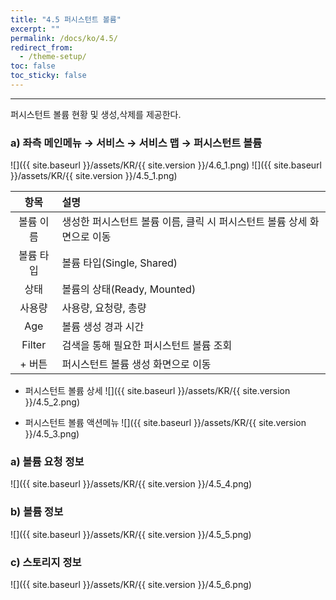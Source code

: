 ```yaml
---
title: "4.5 퍼시스턴트 볼륨"
excerpt: ""
permalink: /docs/ko/4.5/
redirect_from:
  - /theme-setup/
toc: false
toc_sticky: false
---
```


---
퍼시스턴트 볼륨 현황 및 생성,삭제를 제공한다.

### a\) 좌측 메인메뉴 → 서비스 → 서비스 맵 → 퍼시스턴트 볼륨
![]({{ site.baseurl }}/assets/KR/{{ site.version }}/4.6_1.png)
![]({{ site.baseurl }}/assets/KR/{{ site.version }}/4.5_1.png)

| **항목** | **설명**                                    |
| :----: | :---------------------------------------- |
| 볼륨 이름  | 생성한 퍼시스턴트 볼륨 이름, 클릭 시 퍼시스턴트 볼륨 상세 화면으로 이동 |
| 볼륨 타입  | 볼륨 타입(Single, Shared)                     |
|   상태   | 볼륨의 상태(Ready, Mounted)                    |
|  사용량   | 사용량, 요청량, 총량                              |
|  Age   | 볼륨 생성 경과 시간                               |
| Filter | 검색을 통해 필요한 퍼시스턴트 볼륨 조회                    |
|  + 버튼  | 퍼시스턴트 볼륨 생성 화면으로 이동                       |

* 퍼시스턴트 볼륨 상세
![]({{ site.baseurl }}/assets/KR/{{ site.version }}/4.5_2.png)

* 퍼시스턴트 볼륨 액션메뉴
![]({{ site.baseurl }}/assets/KR/{{ site.version }}/4.5_3.png)

### a\) 볼륨 요청 정보
![]({{ site.baseurl }}/assets/KR/{{ site.version }}/4.5_4.png)

### b\) 볼륨 정보
![]({{ site.baseurl }}/assets/KR/{{ site.version }}/4.5_5.png)

### c\) 스토리지 정보
![]({{ site.baseurl }}/assets/KR/{{ site.version }}/4.5_6.png)
